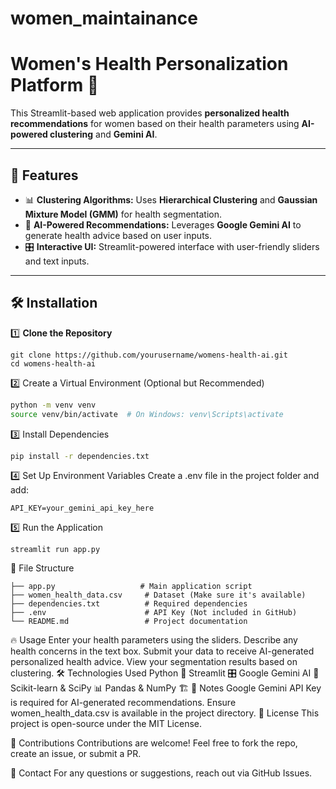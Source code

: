 # women_maintainance
# Women's Health Personalization Platform 🚀

This Streamlit-based web application provides **personalized health recommendations** for women based on their health parameters using **AI-powered clustering** and **Gemini AI**.

---

## 🌟 Features
- 📊 **Clustering Algorithms:** Uses **Hierarchical Clustering** and **Gaussian Mixture Model (GMM)** for health segmentation.
- 🤖 **AI-Powered Recommendations:** Leverages **Google Gemini AI** to generate health advice based on user inputs.
- 🎛 **Interactive UI:** Streamlit-powered interface with user-friendly sliders and text inputs.

---

## 🛠 Installation

1️⃣ **Clone the Repository**
```
git clone https://github.com/yourusername/womens-health-ai.git
cd womens-health-ai
```

2️⃣ Create a Virtual Environment (Optional but Recommended)

```bash
python -m venv venv
source venv/bin/activate  # On Windows: venv\Scripts\activate
```
3️⃣ Install Dependencies

```bash
pip install -r dependencies.txt
```
4️⃣ Set Up Environment Variables
Create a .env file in the project folder and add:
```
API_KEY=your_gemini_api_key_here
```
5️⃣ Run the Application
```
streamlit run app.py
```
📂 File Structure
```
├── app.py                   # Main application script
├── women_health_data.csv     # Dataset (Make sure it's available)
├── dependencies.txt          # Required dependencies
├── .env                      # API Key (Not included in GitHub)
└── README.md                 # Project documentation
```
🔥 Usage
Enter your health parameters using the sliders.
Describe any health concerns in the text box.
Submit your data to receive AI-generated personalized health advice.
View your segmentation results based on clustering.
🛠 Technologies Used
Python 🐍
Streamlit 🎛
Google Gemini AI 🤖
Scikit-learn & SciPy 📊
Pandas & NumPy 🏗
📌 Notes
Google Gemini API Key is required for AI-generated recommendations.
Ensure women_health_data.csv is available in the project directory.
📜 License
This project is open-source under the MIT License.

🤝 Contributions
Contributions are welcome! Feel free to fork the repo, create an issue, or submit a PR.

📧 Contact
For any questions or suggestions, reach out via GitHub Issues.
